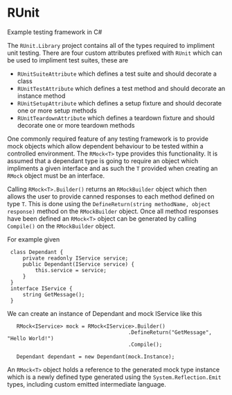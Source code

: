 # RUnit
Example testing framework in C#

The `RUnit.Library` project contains all of the types required to impliment unit testing.
There are four custom attributes prefixed with `RUnit` which can be used to impliment test suites, these are
 - `RUnitSuiteAttribute` which defines a test suite and should decorate a class
 - `RUnitTestAttribute` which defines a test method and should decorate an instance method
 - `RUnitSetupAttribute` which defines a setup fixture and should decorate one or more setup methods
 - `RUnitTeardownAttribute` which defines a teardown fixture and should decorate one or more teardown methods

One commonly required feature of any testing framework is to provide mock objects which allow dependent behaviour to be tested  within a controlled environment.
The `RMock<T>` type provides this functionality.
It is assumed that a dependant type is going to require an object which impliments a given interface and as such the `T` provided when creating an `RMock` object must be an interface.

Calling `RMock<T>.Builder()` returns an `RMockBuilder` object which then allows the user to provide canned responses to each method defined on type `T`.
This is done using the `DefineReturn(string methodName, object response)` method on the `RMockBuilder` object.
Once all method responses have been defined an `RMock<T>` object can be generated by calling `Compile()` on the `RMockBuilder` object.

For example given 

```
 class Dependant { 
     private readonly IService service;
     public Dependant(IService service) {
         this.service = service;
     }
 }
 interface IService {
     string GetMessage();
 }
```

 We can create an instance of Dependant and mock IService like this

 ```
    RMock<IService> mock = RMock<IService>.Builder()
                                        .DefineReturn("GetMessage", "Hello World!")
                                        .Compile();

    Dependant dependant = new Dependant(mock.Instance);
```
An `RMock<T>` object holds a reference to the generated mock type instance which is a newly defined type generated using the `System.Reflection.Emit` types, including custom emitted intermediate language.